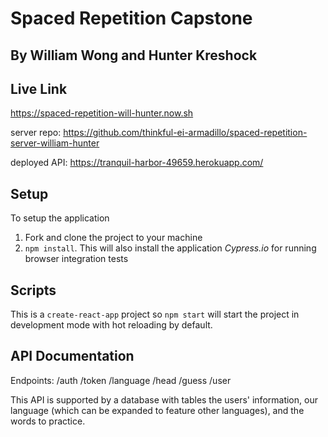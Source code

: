 # Spaced Repetition Capstone

## By William Wong and Hunter Kreshock

## Live Link

https://spaced-repetition-will-hunter.now.sh

server repo: https://github.com/thinkful-ei-armadillo/spaced-repetition-server-william-hunter

deployed API: https://tranquil-harbor-49659.herokuapp.com/

## Setup

To setup the application

1. Fork and clone the project to your machine
2. `npm install`. This will also install the application *Cypress.io* for running browser integration tests

## Scripts

This is a `create-react-app` project so `npm start` will start the project in development mode with hot reloading by default.

## API Documentation

Endpoints: /auth /token /language /head /guess /user

This API is supported by a database with tables the users' information, our language (which can be expanded to feature other languages), and the words to practice.
